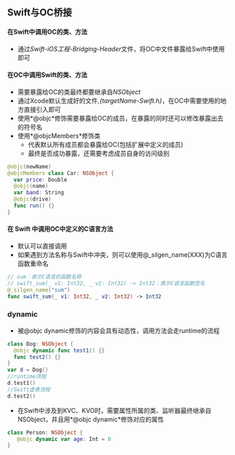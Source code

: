 ## Swift与OC桥接

#### 在Swift中调用OC的类、方法

* 通过*Swift-iOS工程-Bridging-Header*文件，将OC中文件暴露给Swift中使用即可

#### 在OC中调用Swift的类、方法

* 需要暴露给OC的类最终都要继承自*NSObject*
* 通过Xcode默认生成好的文件,*{targetName-Swift.h}*，在OC中需要使用的地方直接引入即可
* 使用*@objc*修饰需要暴露给OC的成员，在暴露的同时还可以修改暴露出去的符号名
* 使用*@objcMembers*修饰类
  * 代表默认所有成员都会暴露给OC(包括扩展中定义的成员)
  * 最终是否成功暴露，还需要考虑成员自身的访问级别

```swift
@objc(newName)
@objcMembers class Car: NSObject {
  var price: Double
  @objc(name)
  var band: String
  @objc(drive)
  func run() {}
}
```

#### 在 Swift 中调用OC中定义的C语言方法

* 默认可以直接调用
* 如果遇到方法名称与Swift中冲突，则可以使用@_silgen_name(XXX)为C语言函数重命名

```swift
// sum：表示C语言的函数名称
// swift_sum(_ v1: Int32, _ v2: Int32) -> Int32：表示C语言函数签名
@_silgen_name("sum")
func swift_sum(_ v1: Int32, _ v2: Int32) -> Int32
```

### dynamic

* 被@objc dynamic修饰的内容会具有动态性，调用方法会走runtime的流程

```swift
class Dog: NSObject {
  @objc dynamic func test1() {}
  func test2() {}
}
var d = Dog()
//runtime流程
d.test1()
//Swift虚表流程
d.test2()
```

* 在Swift中涉及到KVC、KVO时，需要属性所属的类、监听器最终继承自NSObject，并且用*@objc dynamic*修饰对应的属性

```swift
class Person: NSObject {
   @objc dynamic var age: Int = 0
}
```

